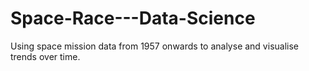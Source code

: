 # Space-Race---Data-Science
Using space mission data from 1957 onwards to analyse and visualise trends over time.
